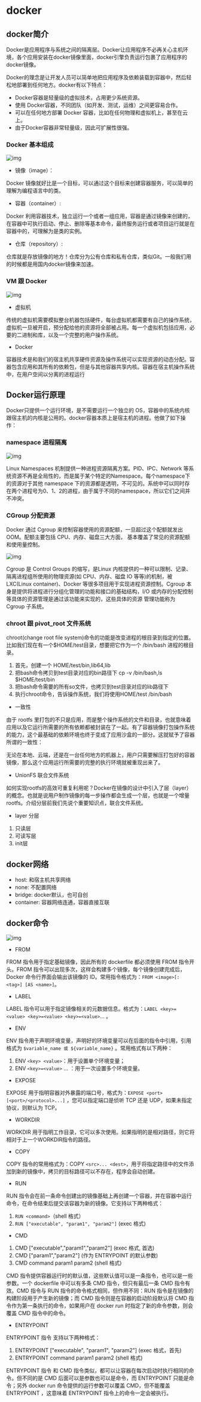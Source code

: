 # docker

## docker简介

Docker是应用程序与系统之间的隔离层。Docker让应用程序不必再关心主机环境，各个应用安装在docker镜像里面，docker引擎负责运行包裹了应用程序的docker镜像。

Docker的理念是让开发人员可以简单地把应用程序及依赖装载到容器中，然后轻松地部署到任何地方。docker有以下特点：

- Docker容器是轻量级的虚拟技术，占用更少系统资源。
- 使用 Docker容器，不同团队（如开发、测试，运维）之间更容易合作。
- 可以在任何地方部署 Docker 容器，比如在任何物理和虚拟机上，甚至在云上。
- 由于Docker容器非常轻量级，因此可扩展性很强。

### Docker 基本组成

![img](../images/Y3b6oi.png)

- 镜像（image）：

Docker 镜像就好比是一个目标，可以通过这个目标来创建容器服务，可以简单的理解为编程语言中的类。

- 容器（container）:

Docker 利用容器技术，独立运行一个或者一组应用，容器是通过镜像来创建的，在容器中可执行启动、停止、删除等基本命令，最终服务运行或者项目运行就是在容器中的，可理解为是类的实例。

- 仓库（repository）:

仓库就是存放镜像的地方！仓库分为公有仓库和私有仓库，类似Git。一般我们用的时候都是用国内docker镜像来加速。

### VM 跟 Docker

![img](../images/9OfiAF.png)

- 虚拟机

传统的虚拟机需要模拟整台机器包括硬件，每台虚拟机都需要有自己的操作系统，虚拟机一旦被开启，预分配给他的资源将全部被占用。每一个虚拟机包括应用，必要的二进制和库，以及一个完整的用户操作系统。

- Docker

容器技术是和我们的宿主机共享硬件资源及操作系统可以实现资源的动态分配。容器包含应用和其所有的依赖包，但是与其他容器共享内核。容器在宿主机操作系统中，在用户空间以分离的进程运行

## Docker运行原理

Docker只提供一个运行环境，是不需要运行一个独立的 OS，容器中的系统内核跟宿主机的内核是公用的。docker容器本质上是宿主机的进程。他做了如下操作：

### namespace 进程隔离

![img](../images/IuoDmS.png)

Linux Namespaces 机制提供一种进程资源隔离方案。PID、IPC、Network 等系统资源不再是全局性的，而是属于某个特定的Namespace。每个namespace下的资源对于其他 namespace 下的资源都是透明，不可见的。系统中可以同时存在两个进程号为0、1、2的进程，由于属于不同的namespace，所以它们之间并不冲突。

### CGroup 分配资源

Docker 通过 Cgroup 来控制容器使用的资源配额，一旦超过这个配额就发出OOM。配额主要包括 CPU、内存、磁盘三大方面， 基本覆盖了常见的资源配额和使用量控制。

![img](../images/PxFy1k.png)

Cgroup 是 Control Groups 的缩写，是Linux 内核提供的一种可以限制、记录、隔离进程组所使用的物理资源(如 CPU、内存、磁盘 IO 等等)的机制，被 LXC(Linux container)、Docker 等很多项目用于实现进程资源控制。Cgroup 本身是提供将进程进行分组化管理的功能和接口的基础结构，I/O 或内存的分配控制等具体的资源管理是通过该功能来实现的，这些具体的资源 管理功能称为 Cgroup 子系统。

### chroot 跟 pivot_root 文件系统

chroot(change root file system)命令的功能是改变进程的根目录到指定的位置。比如我们现在有一个$HOME/test目录，想要把它作为一个 /bin/bash 进程的根目录。

1. 首先，创建一个 HOME/test/bin,lib64,lib
2. 把bash命令拷贝到test目录对应的bin路径下 cp -v /bin/bash,ls $HOME/test/bin
3. 把bash命令需要的所有so文件，也拷贝到test目录对应的lib路径下
4. 执行chroot命令，告诉操作系统，我们将使用HOME/test /bin/bash

- 一致性

由于 rootfs 里打包的不只是应用，而是整个操作系统的文件和目录，也就意味着应用以及它运行所需要的所有依赖都被封装在了一起。有了容器镜像打包操作系统的能力，这个最基础的依赖环境也终于变成了应用沙盒的一部分。这就赋予了容器所谓的一致性：

无论在本地、云端，还是在一台任何地方的机器上，用户只需要解压打包好的容器镜像，那么这个应用运行所需要的完整的执行环境就被重现出来了。

- UnionFS 联合文件系统

如何实现rootfs的高效可重复利用呢？Docker在镜像的设计中引入了层（layer）的概念。也就是说用户制作镜像的每一步操作都会生成一个层，也就是一个增量rootfs。介绍分层前我们先说个重要知识点，联合文件系统。

- layer 分层

1. 只读层
2. 可读写层
3. init层

## docker网络

- host: 和宿主机共享网络
- none: 不配置网络
- bridge: docker默认，也可自创
- container: 容器网络连通，容器直接互联

## docker命令

![img](../images/O8bw3R.png)

- FROM

FROM 指令用于指定基础镜像，因此所有的 dockerfile 都必须使用 FROM 指令开头。FROM 指令可以出现多次，这样会构建多个镜像，每个镜像创建完成后，Docker 命令行界面会输出该镜像的 ID。常用指令格式为：`FROM <image>[:<tag>] [AS <name>]`。

- LABEL

LABEL 指令可以用于指定镜像相关的元数据信息。格式为：`LABEL <key>=<value> <key>=<value> <key>=<value>`... 。

- ENV

ENV 指令用于声明环境变量，声明好的环境变量可以在后面的指令中引用，引用格式为 `$variable_name 或 ${variable_name}` 。常用格式有以下两种：

1. ENV `<key> <value>`：用于设置单个环境变量；
2. ENV `<key>=<value>` ... ：用于一次设置多个环境变量。

- EXPOSE

EXPOSE 用于指明容器对外暴露的端口号，格式为：`EXPOSE <port> [<port>/<protocol>...]` ，您可以指定端口是侦听 TCP 还是 UDP，如果未指定协议，则默认为 TCP。

- WORKDIR

WORKDIR 用于指明工作目录，它可以多次使用。如果指明的是相对路径，则它将相对于上一个WORKDIR指令的路径。

- COPY

COPY 指令的常用格式为：COPY `<src>... <dest>`，用于将指定路径中的文件添加到新的镜像中，拷贝的目标路径可以不存在，程序会自动创建。

- RUN

RUN 指令会在前一条命令创建出的镜像基础上再创建一个容器，并在容器中运行命令，在命令结束后提交该容器为新的镜像。它支持以下两种格式：

1. `RUN <command>`（shell 格式）
2. `RUN ["executable", "param1", "param2"]` (exec 格式)

- CMD

1. CMD ["executable","param1","param2"] (exec 格式, 首选)
2. CMD ["param1","param2"] (作为 ENTRYPOINT 的默认参数)
3. CMD command param1 param2 (shell 格式)

CMD 指令提供容器运行时的默认值，这些默认值可以是一条指令，也可以是一些参数。一个 dockerfile 中可以有多条 CMD 指令，但只有最后一条 CMD 指令有效。CMD 指令与 RUN 指令的命令格式相同，但作用不同：RUN 指令是在镜像的构建阶段用于产生新的镜像；而 CMD 指令则是在容器的启动阶段默认将 CMD 指令作为第一条执行的命令，如果用户在 docker run 时指定了新的命令参数，则会覆盖 CMD 指令中的命令。

- ENTRYPOINT

ENTRYPOINT 指令 支持以下两种格式：

1. ENTRYPOINT ["executable", "param1", "param2"] (exec 格式，首先)
2. ENTRYPOINT command param1 param2 (shell 格式)

ENTRYPOINT 指令 和 CMD 指令类似，都可以让容器在每次启动时执行相同的命令。但不同的是 CMD 后面可以是参数也可以是命令，而 ENTRYPOINT 只能是命令；另外 docker run 命令提供的运行参数可以覆盖 CMD，但不能覆盖 ENTRYPOINT ，这意味着 ENTRYPOINT  指令上的命令一定会被执行。
